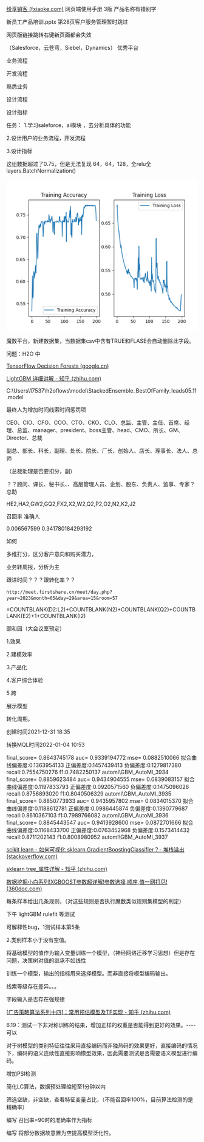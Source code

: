  [纷享销客 (fxiaoke.com)](https://www.fxiaoke.com/XV/UI/Home#netdisk)  网页端使用手册 3版 产品名称有错别字

新员工产品培训.pptx 第28页客户服务管理暂时跳过

网页版链接跳转右键新页面都会失效

 （Salesforce，云苍穹，Siebel，Dynamics） 优秀平台

业务流程

开发流程

熟悉业务

设计流程

设计指标



任务：
1.学习saleforce，ai模块 ，去分析具体的功能

2.设计用户的业务流程，开发流程

3.设计指标



这组数据超过了0.75，但是无法复现 64，64，128，全relu全layers.BatchNormalization()

![1683542878094](image/1683542878094.png)

魔数平台，新建数据集，当数据集csv中含有TRUE和FLASE会自动删除此字段。

问题：H2O 中





 [TensorFlow Decision Forests (google.cn)](https://tensorflow.google.cn/decision_forests?hl=zh-cn) 

 [LightGBM 详细讲解 - 知乎 (zhihu.com)](https://zhuanlan.zhihu.com/p/366952043) 

C:\Users\17537\h2oflows\model\StackedEnsemble_BestOfFamily_leads05.11.model



最终人为增加时间线索时间惩罚项

CEO、CIO、CFO、COO、CTO、CKO、CLO、总监、主管、主任、首席、经理、总监、manager、president、boss主管、head、CMO、所长、GM、Director、总裁

副总、部长、科长，副理、处长、院长、厂长、创始人、店长、理事长、法人、总师

（总裁助理是否要扣分，副）

？？顾问、课长、秘书长、、高层管理人员、企划、股东、负责人、监事、专家？总助

HE2,HA2,GW2,GQ2,FX2,X2,W2,Q2,P2,O2,N2,K2,J2

召回率  准确人

0.006567599 0.341780184293192

如何



多维打分，区分客户意向和购买潜力，

业务转周报，分析为主

跟进时间？？？跟转化率？？

```
http://meet.firstshare.cn/meet/day.php?year=2023&month=05&day=29&area=15&room=57
```

=COUNTBLANK(D2:L2)+COUNTBLANK(N2)+COUNTBLANK(Q2)+COUNTBLANK(E2)+1+COUNTBLANK(I2)

颐和园（大会议室预定）













1.效果

2.建模效率

3.产品化

4.客户综合体验

5.跨



展示模型

转化周期。



创建时间2021-12-31 18:35

转换MQL时间2022-01-04 10:53

final_score= 0.8643745178 auc= 0.9339194772  mse= 0.0882510066  拟合曲线偏差度:0.1363954133  正偏差度:0.1457439413  负偏差度:0.1279817380  recall:0.7554750276  f1:0.7482250137   automl\GBM_AutoMl_3934
final_score= 0.8859623484 auc= 0.9434904555  mse= 0.0839083157  拟合曲线偏差度:0.1197833793  正偏差度:0.0920571560  负偏差度:0.1475096026  recall:0.8756893020  f1:0.8040506329   automl\GBM_AutoMl_3935
final_score= 0.8850773933 auc= 0.9435957802  mse= 0.0834015370  拟合曲线偏差度:0.1188612781  正偏差度:0.0986445874  负偏差度:0.1390779687  recall:0.8610367103  f1:0.7989766082   automl\GBM_AutoMl_3936
final_score= 0.8845443547 auc= 0.9413928600  mse= 0.0872701666  拟合曲线偏差度:0.1168433700  正偏差度:0.0763452968  负偏差度:0.1573414432  recall:0.8711202143  f1:0.8008980952   automl\GBM_AutoMl_3937



 [scikit learn - 如何可视化 sklearn GradientBoostingClassifier？- 堆栈溢出 (stackoverflow.com)](https://stackoverflow.com/questions/44974360/how-to-visualize-an-sklearn-gradientboostingclassifier) 

 [sklearn tree_属性详解 - 知乎 (zhihu.com)](https://zhuanlan.zhihu.com/p/593758538?utm_id=0) 

 [数据挖掘小白系列!XGBOOST参数超详解!参数选择,顺序,值一网打尽! (360doc.com)](http://www.360doc.com/content/12/0121/07/35712332_1039370546.shtml) 

每条样本给出几条规则，（对这些规则是否执行魔数类似规则集模型的判定）



下午 lightGBM rulefit 等测试

可解释性bug，1测试样本第5条

2.类别样本小于没有空值。



将基础模型的值作为输入变量训练一个模型，（神经网络迁移学习思想）但是存在问题，决策树对值的继承不如线性

训练一个模型，输出的指标用来选择模型。而非直接将模型编码输出。

线索等级存在差异。。。



字段输入是否存在强规律

 [[广告策略算法系列十四\]：常用预估模型及TF实现 - 知乎 (zhihu.com)](https://zhuanlan.zhihu.com/p/578556542) 

6.19：测试一下非对称训练的结果，增加正样的权重是否能得到更好的效果。----可以

对于树模型的类别特征往往采用直接编码而非独热码的效果更好，直接编码的情况下，编码的语义连续性直接影响模型效果，因此需要测试是否需要语义模型进行编码。

增加PSI检测

简化LC算法，数据预处理缩短至1分钟以内

筛选空缺，非空缺，查看特征变量占比，（不能召回率100%，目前算法检测的是精确率）

编写 召回率=90时的准确率作为指标

编写 将部分数据故意置为空提高模型泛化性。